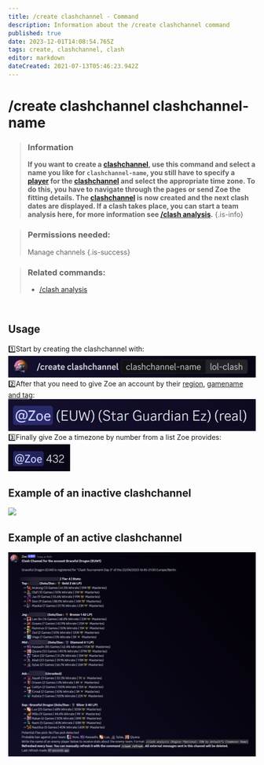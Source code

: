 ```yaml
---
title: /create clashchannel - Command
description: Information about the /create clashchannel command
published: true
date: 2023-12-01T14:08:54.765Z
tags: create, clashchannel, clash
editor: markdown
dateCreated: 2021-07-13T05:46:23.942Z
---
```


# /create clashchannel clashchannel-name

>### Information
>**If you want to create a [clashchannel](/en/features/clashChannel), use this command and select a name you like for `clashchannel-name`, you still have to specify a [player](/en/terms/player) for the [clashchannel](/en/features/clashChannel) and select the appropriate time zone. To do this, you have to navigate through the pages or send Zoe the fitting details. The [clashchannel](/en/features/clashChannel) is now created and the next clash dates are displayed. If a clash takes place, you can start a team analysis here, for more information see [/clash analysis](/en/commands/clash/analysis).**
>{.is-info}

>### Permissions needed: 
>Manage channels
>{.is-success}

>### Related commands:
>-   [/clash analysis](/en/commands/clash/analysis/)

<br>

## Usage
:one:Start by creating the clashchannel with:
![](/en_/en_create_clashchannel_riotid_1.png) <br>
:two:After that you need to give Zoe an account by their [region](/en/terms/region), [gamename and tag](/en/terms/riotid):
![](/en_/en_create_clashchannel_riotid_2.png) <br>
:three:Finally give Zoe a timezone by number from a list Zoe provides:
<img src="/en_/en_create_clashchannel_time.png" width="25%"> <br>

## Example of an inactive clashchannel

![](/new_clashinactive.png)

## Example of an active clashchannel

![new_clash_analysis.png](/new_clash_analysis.png)